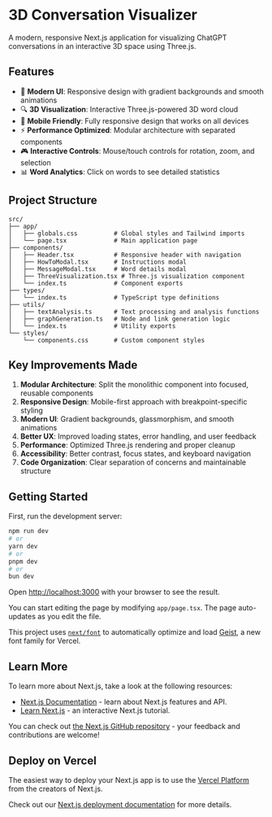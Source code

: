 # 3D Conversation Visualizer

A modern, responsive Next.js application for visualizing ChatGPT conversations in an interactive 3D space using Three.js.

## Features

- 🎨 **Modern UI**: Responsive design with gradient backgrounds and smooth animations
- 🔍 **3D Visualization**: Interactive Three.js-powered 3D word cloud
- 📱 **Mobile Friendly**: Fully responsive design that works on all devices
- ⚡ **Performance Optimized**: Modular architecture with separated components
- 🎮 **Interactive Controls**: Mouse/touch controls for rotation, zoom, and selection
- 📊 **Word Analytics**: Click on words to see detailed statistics

## Project Structure

```
src/
├── app/
│   ├── globals.css          # Global styles and Tailwind imports
│   └── page.tsx             # Main application page
├── components/
│   ├── Header.tsx           # Responsive header with navigation
│   ├── HowToModal.tsx       # Instructions modal
│   ├── MessageModal.tsx     # Word details modal
│   ├── ThreeVisualization.tsx # Three.js visualization component
│   └── index.ts             # Component exports
├── types/
│   └── index.ts             # TypeScript type definitions
├── utils/
│   ├── textAnalysis.ts      # Text processing and analysis functions
│   ├── graphGeneration.ts   # Node and link generation logic
│   └── index.ts             # Utility exports
└── styles/
    └── components.css       # Custom component styles
```

## Key Improvements Made

1. **Modular Architecture**: Split the monolithic component into focused, reusable components
2. **Responsive Design**: Mobile-first approach with breakpoint-specific styling
3. **Modern UI**: Gradient backgrounds, glassmorphism, and smooth animations
4. **Better UX**: Improved loading states, error handling, and user feedback
5. **Performance**: Optimized Three.js rendering and proper cleanup
6. **Accessibility**: Better contrast, focus states, and keyboard navigation
7. **Code Organization**: Clear separation of concerns and maintainable structure

## Getting Started

First, run the development server:

```bash
npm run dev
# or
yarn dev
# or
pnpm dev
# or
bun dev
```

Open [http://localhost:3000](http://localhost:3000) with your browser to see the result.

You can start editing the page by modifying `app/page.tsx`. The page auto-updates as you edit the file.

This project uses [`next/font`](https://nextjs.org/docs/app/building-your-application/optimizing/fonts) to automatically optimize and load [Geist](https://vercel.com/font), a new font family for Vercel.

## Learn More

To learn more about Next.js, take a look at the following resources:

- [Next.js Documentation](https://nextjs.org/docs) - learn about Next.js features and API.
- [Learn Next.js](https://nextjs.org/learn) - an interactive Next.js tutorial.

You can check out [the Next.js GitHub repository](https://github.com/vercel/next.js) - your feedback and contributions are welcome!

## Deploy on Vercel

The easiest way to deploy your Next.js app is to use the [Vercel Platform](https://vercel.com/new?utm_medium=default-template&filter=next.js&utm_source=create-next-app&utm_campaign=create-next-app-readme) from the creators of Next.js.

Check out our [Next.js deployment documentation](https://nextjs.org/docs/app/building-your-application/deploying) for more details.

